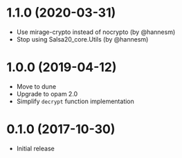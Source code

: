 # 1.1.0 (2020-03-31)

* Use mirage-crypto instead of nocrypto (by @hannesm)
* Stop using Salsa20_core.Utils (by @hannesm)

# 1.0.0 (2019-04-12)

* Move to dune
* Upgrade to opam 2.0
* Simplify `decrypt` function implementation

# 0.1.0 (2017-10-30)

* Initial release
